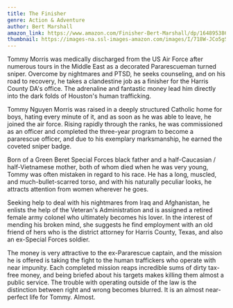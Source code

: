 ```yaml
---
title: The Finisher
genre: Action & Adventure
author: Bert Marshall
amazon_link: https://www.amazon.com/Finisher-Bert-Marshall/dp/1648953867/ref=tmm_pap_swatch_0?_encoding=UTF8&qid=1642673430&sr=8-1
thumbnail: https://images-na.ssl-images-amazon.com/images/I/718W-JCo5gS.jpg
---
```

Tommy Morris was medically discharged from the US Air Force after numerous tours in the Middle East as a decorated Pararescueman turned sniper. Overcome by nightmares and PTSD, he seeks counseling, and on his road to recovery, he takes a clandestine job as a finisher for the Harris County DA's office. The adrenaline and fantastic money lead him directly into the dark folds of Houston's human trafficking.

Tommy Nguyen Morris was raised in a deeply structured Catholic home for boys, hating every minute of it, and as soon as he was able to leave, he joined the air force. Rising rapidly through the ranks, he was commissioned as an officer and completed the three-year program to become a pararescue officer, and due to his exemplary marksmanship, he earned the coveted sniper badge.

Born of a Green Beret Special Forces black father and a half-Caucasian / half-Vietnamese mother, both of whom died when he was very young, Tommy was often mistaken in regard to his race. He has a long, muscled, and much-bullet-scarred torso, and with his naturally peculiar looks, he attracts attention from women wherever he goes.

Seeking help to deal with his nightmares from Iraq and Afghanistan, he enlists the help of the Veteran's Administration and is assigned a retired female army colonel who ultimately becomes his lover. In the interest of mending his broken mind, she suggests he find employment with an old friend of hers who is the district attorney for Harris County, Texas, and also an ex-Special Forces soldier.

The money is very attractive to the ex-Pararescue captain, and the mission he is offered is taking the fight to the human traffickers who operate with near impunity. Each completed mission reaps incredible sums of dirty tax-free money, and being briefed about his targets makes killing them almost a public service. The trouble with operating outside of the law is the distinction between right and wrong becomes blurred. It is an almost near-perfect life for Tommy. Almost.